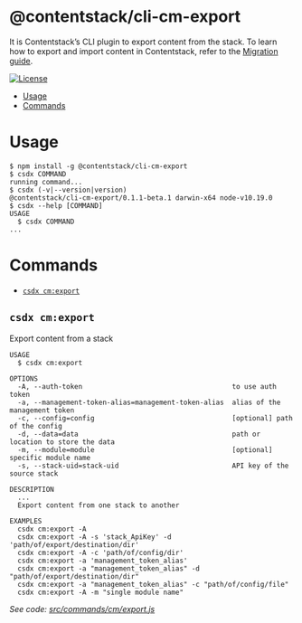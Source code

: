 @contentstack/cli-cm-export
===================

It is Contentstack’s CLI plugin to export content from the stack. To learn how to export and import content in Contentstack, refer to the [Migration guide](https://www.contentstack.com/docs/developers/cli/migration/). 

[![License](https://img.shields.io/npm/l/@contentstack/cli)](https://github.com/contentstack/cli/blob/main/LICENSE)

<!-- toc -->
* [Usage](#usage)
* [Commands](#commands)
<!-- tocstop -->
# Usage
<!-- usage -->
```sh-session
$ npm install -g @contentstack/cli-cm-export
$ csdx COMMAND
running command...
$ csdx (-v|--version|version)
@contentstack/cli-cm-export/0.1.1-beta.1 darwin-x64 node-v10.19.0
$ csdx --help [COMMAND]
USAGE
  $ csdx COMMAND
...
```
<!-- usagestop -->
# Commands
<!-- commands -->
* [`csdx cm:export`](#csdx-cmexport)

## `csdx cm:export`

Export content from a stack

```
USAGE
  $ csdx cm:export

OPTIONS
  -A, --auth-token                                     to use auth token
  -a, --management-token-alias=management-token-alias  alias of the management token
  -c, --config=config                                  [optional] path of the config
  -d, --data=data                                      path or location to store the data
  -m, --module=module                                  [optional] specific module name
  -s, --stack-uid=stack-uid                            API key of the source stack

DESCRIPTION
  ...
  Export content from one stack to another

EXAMPLES
  csdx cm:export -A
  csdx cm:export -A -s 'stack_ApiKey' -d 'path/of/export/destination/dir'
  csdx cm:export -A -c 'path/of/config/dir'
  csdx cm:export -a 'management_token_alias'
  csdx cm:export -a "management_token_alias" -d "path/of/export/destination/dir"
  csdx cm:export -a "management_token_alias" -c "path/of/config/file"
  csdx cm:export -A -m "single module name"
```

_See code: [src/commands/cm/export.js](https://github.com/contentstack/cli/blob/v0.1.1-beta.1/packages/contentstack-export/src/commands/cm/export.js)_
<!-- commandsstop -->
